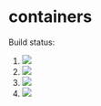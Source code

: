 # containers

Build status:

1. [![](https://github.com/yilinli22/containers/workflows/tests-fibonacci/badge.svg)](https://github.com/yilinli22/containers/actions?query=workflow%3Atests-fibonacci)
1. [![](https://github.com/yilinli22/containers/workflows/tests-range/badge.svg)](https://github.com/yilinli22/containers/actions?query=workflow%3Atests-range)
1. [![](https://github.com/yilinli22/containers/workflows/tests-BinaryTree/badge.svg)](https://github.com/yilinli22/containers/actions?query=workflow%3Atests-BinaryTree)
1. [![](https://github.com/yilinli22/containers/workflows/tests-BST/badge.svg)](https://github.com/yilinli22/containers/actions?query=workflow%3Atests-BST)